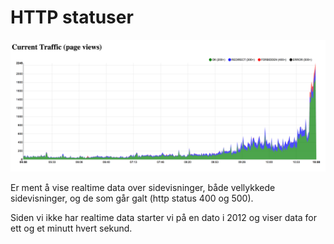 # HTTP statuser

![Screenshot](screenshot.png)

Er ment å vise realtime data over sidevisninger, både vellykkede sidevisninger, og de som går galt (http status 400 og 500).

Siden vi ikke har realtime data starter vi på en dato i 2012 og viser data for ett og et minutt hvert sekund.